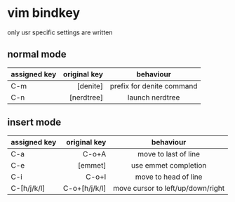 # vim bindkey

only usr specific settings are written

## normal mode

|assigned key|original key|behaviour|
|:--|--:|:--:|
|C-m|[denite]|prefix for denite command|
|C-n|[nerdtree]|launch nerdtree|

## insert mode

|assigned key|original key|behaviour|
|:--|--:|:--:|
|C-a|C-o+A|move to last of line|
|C-e|[emmet]|use emmet completion|
|C-i|C-o+I|move to head of line|
|C-[h/j/k/l]|C-o+[h/j/k/l]|move cursor to left/up/down/right|
